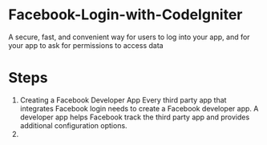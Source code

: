 # Facebook-Login-with-CodeIgniter
A secure, fast, and convenient way for users to log into your app, and for your app to ask for permissions to access data

# Steps
1. Creating a Facebook Developer App
    Every third party app that integrates Facebook login needs to create a Facebook developer app. A developer app helps Facebook track the third party app and provides additional configuration options.
2.
